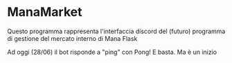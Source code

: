 # ManaMarket

Questo programma rappresenta l'interfaccia discord del (futuro) programma di gestione del mercato interno di Mana Flask

Ad oggi (28/06) il bot risponde a "ping" con Pong! E basta. Ma è un inizio


